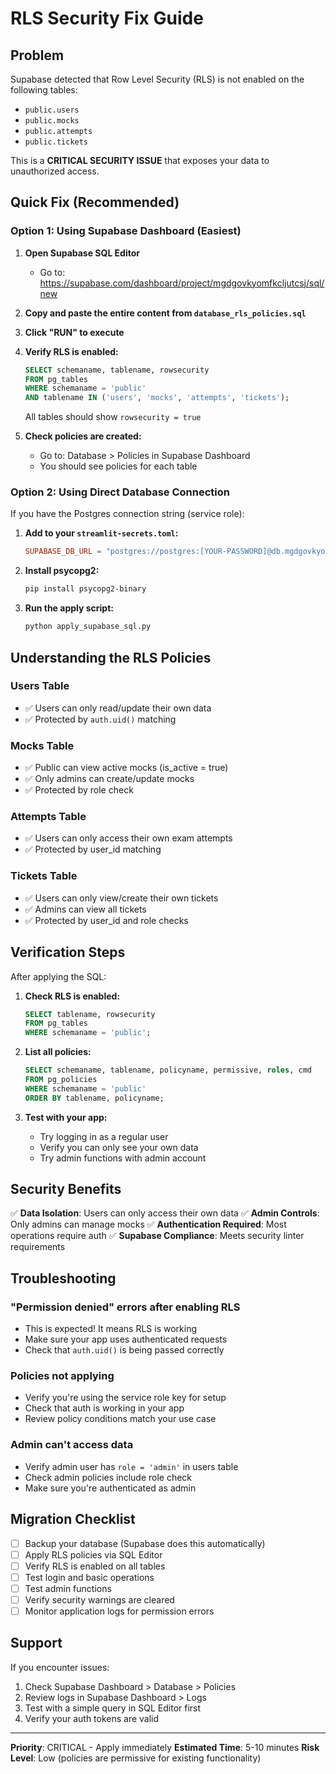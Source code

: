 # RLS Security Fix Guide

## Problem
Supabase detected that Row Level Security (RLS) is not enabled on the following tables:
- `public.users`
- `public.mocks`
- `public.attempts`
- `public.tickets`

This is a **CRITICAL SECURITY ISSUE** that exposes your data to unauthorized access.

## Quick Fix (Recommended)

### Option 1: Using Supabase Dashboard (Easiest)

1. **Open Supabase SQL Editor**
   - Go to: https://supabase.com/dashboard/project/mgdgovkyomfkcljutcsj/sql/new

2. **Copy and paste the entire content from `database_rls_policies.sql`**

3. **Click "RUN" to execute**

4. **Verify RLS is enabled:**
   ```sql
   SELECT schemaname, tablename, rowsecurity 
   FROM pg_tables 
   WHERE schemaname = 'public' 
   AND tablename IN ('users', 'mocks', 'attempts', 'tickets');
   ```
   All tables should show `rowsecurity = true`

5. **Check policies are created:**
   - Go to: Database > Policies in Supabase Dashboard
   - You should see policies for each table

### Option 2: Using Direct Database Connection

If you have the Postgres connection string (service role):

1. **Add to your `streamlit-secrets.toml`:**
   ```toml
   SUPABASE_DB_URL = "postgres://postgres:[YOUR-PASSWORD]@db.mgdgovkyomfkcljutcsj.supabase.co:5432/postgres"
   ```

2. **Install psycopg2:**
   ```bash
   pip install psycopg2-binary
   ```

3. **Run the apply script:**
   ```bash
   python apply_supabase_sql.py
   ```

## Understanding the RLS Policies

### Users Table
- ✅ Users can only read/update their own data
- ✅ Protected by `auth.uid()` matching

### Mocks Table
- ✅ Public can view active mocks (is_active = true)
- ✅ Only admins can create/update mocks
- ✅ Protected by role check

### Attempts Table
- ✅ Users can only access their own exam attempts
- ✅ Protected by user_id matching

### Tickets Table
- ✅ Users can only view/create their own tickets
- ✅ Admins can view all tickets
- ✅ Protected by user_id and role checks

## Verification Steps

After applying the SQL:

1. **Check RLS is enabled:**
   ```sql
   SELECT tablename, rowsecurity 
   FROM pg_tables 
   WHERE schemaname = 'public';
   ```

2. **List all policies:**
   ```sql
   SELECT schemaname, tablename, policyname, permissive, roles, cmd
   FROM pg_policies
   WHERE schemaname = 'public'
   ORDER BY tablename, policyname;
   ```

3. **Test with your app:**
   - Try logging in as a regular user
   - Verify you can only see your own data
   - Try admin functions with admin account

## Security Benefits

✅ **Data Isolation**: Users can only access their own data
✅ **Admin Controls**: Only admins can manage mocks
✅ **Authentication Required**: Most operations require auth
✅ **Supabase Compliance**: Meets security linter requirements

## Troubleshooting

### "Permission denied" errors after enabling RLS
- This is expected! It means RLS is working
- Make sure your app uses authenticated requests
- Check that `auth.uid()` is being passed correctly

### Policies not applying
- Verify you're using the service role key for setup
- Check that auth is working in your app
- Review policy conditions match your use case

### Admin can't access data
- Verify admin user has `role = 'admin'` in users table
- Check admin policies include role check
- Make sure you're authenticated as admin

## Migration Checklist

- [ ] Backup your database (Supabase does this automatically)
- [ ] Apply RLS policies via SQL Editor
- [ ] Verify RLS is enabled on all tables
- [ ] Test login and basic operations
- [ ] Test admin functions
- [ ] Verify security warnings are cleared
- [ ] Monitor application logs for permission errors

## Support

If you encounter issues:
1. Check Supabase Dashboard > Database > Policies
2. Review logs in Supabase Dashboard > Logs
3. Test with a simple query in SQL Editor first
4. Verify your auth tokens are valid

---

**Priority**: CRITICAL - Apply immediately
**Estimated Time**: 5-10 minutes
**Risk Level**: Low (policies are permissive for existing functionality)
